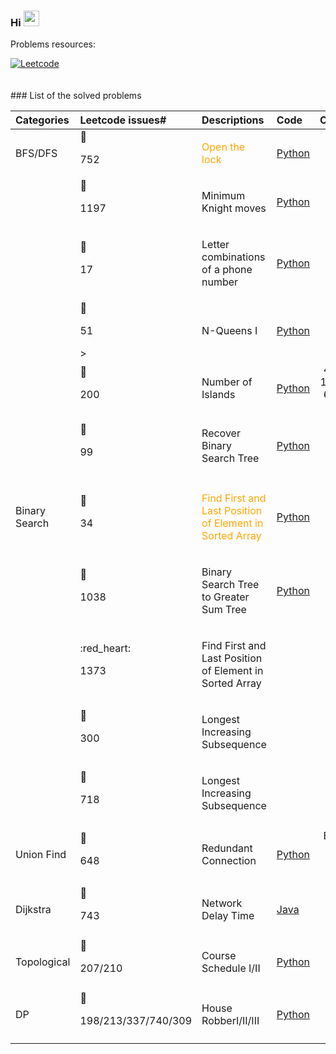### Hi <img src="https://media.giphy.com/media/hvRJCLFzcasrR4ia7z/giphy.gif" width="25px">


<div align="left">
  <p>Problems resources:</p>
  <a href="https://leetcode.com/problemset/all/">
    <img alt="Leetcode" src="https://assets.leetcode.com/static_assets/public/webpack_bundles/images/logo-dark.e99485d9b.svg" style="width:50% height:50%;" />
  </a>
</div>
<br>
<br>
### List of the solved problems

| Categories | Leetcode issues#                       | Descriptions                                   | Code                                          | Comments                                   |
| :------ | :------------------------- | :----------------------------------------------------------------- | :-------------------------------------------------------------------- | :--------------------------------------: |
| BFS/DFS      | :orange_heart:  <p>752</p>| <span style="color:orange">Open the lock</span> | <a href="https://github.com/hzhu3142/Leetcode/blob/main/code/752.py">Python</a> |   |
|   | :orange_heart:  <p>1197</p>| <p>Minimum Knight moves</span> | <a href="https://github.com/hzhu3142/Leetcode/blob/main/code/1197.py">Python</a> |   |
|   | :orange_heart:  <p>17</p>| <p>Letter combinations of a phone number</p> | <a href="https://github.com/hzhu3142/Leetcode/blob/main/code/17.py">Python</a> |   |
|   | :orange_heart:  <p>51</p>>| <p>N-Queens I<p> | <a href="https://github.com/hzhu3142/Leetcode/blob/main/code/51.py">Python</a> |   |
|   | :orange_heart:  <p>200</p>| <p>Number of Islands</p> | <a href="https://github.com/hzhu3142/Leetcode/blob/main/code/200.py">Python</a> |463/305/ 1254/695/ 694/827/ 934/130|
|   | :orange_heart:  <p>99</p>| <p>Recover Binary Search Tree</p> | <a href="https://github.com/hzhu3142/Leetcode/blob/main/code/99.py">Python</a> |   |
|   |  |  |  | |
|  Binary Search | :orange_heart:  <p>34</p> | <p style="color:orange">Find First and Last Position of Element in Sorted Array</p> | <a href="https://github.com/hzhu3142/Leetcode/blob/main/code/34.py">Python</a> | |
|   | :orange_heart:  <p>1038</p> | <p >Binary Search Tree to Greater Sum Tree</p> | <a href="https://github.com/hzhu3142/Leetcode/blob/main/code/1038.py">Python</a> | BST |
|   | :red_heart:  <p>1373</p>  | <p>Find First and Last Position of Element in Sorted Array</p> | <a href="#"></a>  | |
|   | :orange_heart:  <p>300</p> | <p>Longest Increasing Subsequence</p> | <a href="#"></a> | |
|   | :orange_heart:  <p>718</p>| <p>Longest Increasing Subsequence</p> | <a href="#"></a> | |
|   |  |  |  | |
| Union Find	| :orange_heart:  <p>648</p> | Redundant Connection | <a href="https://github.com/hzhu3142/Leetcode/blob/main/code/684.py">Python</a>| BFS, DFS, Union Find, Graph |
|   |  |  |  | |
| Dijkstra | :orange_heart:  <p>743</p> | <p>Network Delay Time</p> | <a href="https://github.com/hzhu3142/Leetcode/blob/main/code/743.java">Java</a> |   |
|   |  |  |  | |
| Topological | :orange_heart:  <p>207/210</p> |  <p>Course Schedule I/II</p> | <a href="https://github.com/hzhu3142/Leetcode/blob/main/code/207_210.py">Python</a> | |
|   |  |  |  | |
| DP      | :orange_heart:  <p>198/213/337/740/309</p> | <p>House RobberI/II/III</p> | <a href="https://github.com/hzhu3142/Leetcode/blob/main/code/198_213_337_740_309.py">Python</a> |   |
|   |  |  |  | |
